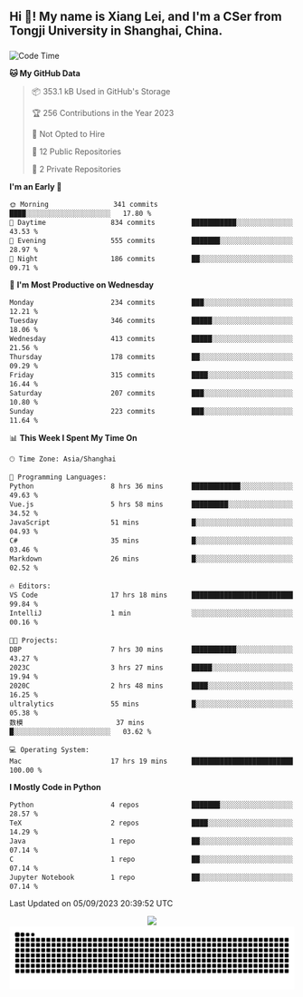 <h2 align="left">Hi 👋! My name is Xiang Lei, and I'm a CSer from Tongji University in Shanghai, China.</h2>

###

<!--START_SECTION:waka-->
![Code Time](http://img.shields.io/badge/Code%20Time-192%20hrs%201%20min-blue)

**🐱 My GitHub Data** 

> 📦 353.1 kB Used in GitHub's Storage 
 > 
> 🏆 256 Contributions in the Year 2023
 > 
> 🚫 Not Opted to Hire
 > 
> 📜 12 Public Repositories 
 > 
> 🔑 2 Private Repositories 
 > 
**I'm an Early 🐤** 

```text
🌞 Morning                341 commits         ████░░░░░░░░░░░░░░░░░░░░░   17.80 % 
🌆 Daytime                834 commits         ███████████░░░░░░░░░░░░░░   43.53 % 
🌃 Evening                555 commits         ███████░░░░░░░░░░░░░░░░░░   28.97 % 
🌙 Night                  186 commits         ██░░░░░░░░░░░░░░░░░░░░░░░   09.71 % 
```
📅 **I'm Most Productive on Wednesday** 

```text
Monday                   234 commits         ███░░░░░░░░░░░░░░░░░░░░░░   12.21 % 
Tuesday                  346 commits         █████░░░░░░░░░░░░░░░░░░░░   18.06 % 
Wednesday                413 commits         █████░░░░░░░░░░░░░░░░░░░░   21.56 % 
Thursday                 178 commits         ██░░░░░░░░░░░░░░░░░░░░░░░   09.29 % 
Friday                   315 commits         ████░░░░░░░░░░░░░░░░░░░░░   16.44 % 
Saturday                 207 commits         ███░░░░░░░░░░░░░░░░░░░░░░   10.80 % 
Sunday                   223 commits         ███░░░░░░░░░░░░░░░░░░░░░░   11.64 % 
```


📊 **This Week I Spent My Time On** 

```text
🕑︎ Time Zone: Asia/Shanghai

💬 Programming Languages: 
Python                   8 hrs 36 mins       ████████████░░░░░░░░░░░░░   49.63 % 
Vue.js                   5 hrs 58 mins       █████████░░░░░░░░░░░░░░░░   34.52 % 
JavaScript               51 mins             █░░░░░░░░░░░░░░░░░░░░░░░░   04.93 % 
C#                       35 mins             █░░░░░░░░░░░░░░░░░░░░░░░░   03.46 % 
Markdown                 26 mins             █░░░░░░░░░░░░░░░░░░░░░░░░   02.52 % 

🔥 Editors: 
VS Code                  17 hrs 18 mins      █████████████████████████   99.84 % 
IntelliJ                 1 min               ░░░░░░░░░░░░░░░░░░░░░░░░░   00.16 % 

🐱‍💻 Projects: 
DBP                      7 hrs 30 mins       ███████████░░░░░░░░░░░░░░   43.27 % 
2023C                    3 hrs 27 mins       █████░░░░░░░░░░░░░░░░░░░░   19.94 % 
2020C                    2 hrs 48 mins       ████░░░░░░░░░░░░░░░░░░░░░   16.25 % 
ultralytics              55 mins             █░░░░░░░░░░░░░░░░░░░░░░░░   05.38 % 
数模                       37 mins             █░░░░░░░░░░░░░░░░░░░░░░░░   03.62 % 

💻 Operating System: 
Mac                      17 hrs 19 mins      █████████████████████████   100.00 % 
```

**I Mostly Code in Python** 

```text
Python                   4 repos             ███████░░░░░░░░░░░░░░░░░░   28.57 % 
TeX                      2 repos             ████░░░░░░░░░░░░░░░░░░░░░   14.29 % 
Java                     1 repo              ██░░░░░░░░░░░░░░░░░░░░░░░   07.14 % 
C                        1 repo              ██░░░░░░░░░░░░░░░░░░░░░░░   07.14 % 
Jupyter Notebook         1 repo              ██░░░░░░░░░░░░░░░░░░░░░░░   07.14 % 
```




 Last Updated on 05/09/2023 20:39:52 UTC
<!--END_SECTION:waka-->

<div align="center">
  <img src="https://github-readme-stats.vercel.app/api?username=Lei00764&show_icons=true&theme=radical" />
 </div>

 <div align="center">

<picture>
  <source media="(prefers-color-scheme: dark)" srcset="https://raw.githubusercontent.com/Lei00764/Lei00764/output/github-contribution-grid-snake-dark.svg">
  <source media="(prefers-color-scheme: light)" srcset="https://raw.githubusercontent.com/Lei00764/Lei00764/output/github-contribution-grid-snake.svg">
  <img alt="github contribution grid snake animation" src="https://raw.githubusercontent.com/Lei00764/Lei00764/output/github-contribution-grid-snake.svg">
</picture>

</div>





